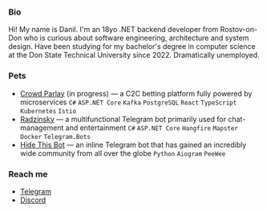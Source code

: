 ### Bio
Hi! My name is Danil. I'm an 18yo .NET backend developer from Rostov-on-Don who is curious about software engineering, architecture and system design. Have been studying for my bachelor's degree in computer science at the Don State Technical University since 2022. Dramatically unemployed.


### Pets
- [Crowd Parlay](https://gitlab.otter.su/crowdparlay) (in progress) — a C2C betting platform fully powered by microservices `C#` `ASP.NET Core` `Kafka` `PostgreSQL` `React` `TypeScript` `Kubernetes` `Istio`
- [Radzinsky](https://github.com/undrcrxwn/radzinsky) — a multifunctional Telegram bot primarily used for chat-management and entertainment `C#` `ASP.NET Core` `Hangfire` `Mapster` `Docker` `Telegram.Bots`
- [Hide This Bot](https://github.com/undrcrxwn/hide-this-bot) — an inline Telegram bot that has gained an incredibly wide community from all over the globe `Python` `Aiogram` `PeeWee`

### Reach me
- [Telegram](https://t.me/undrcrxwn)
- [Discord](https://discordapp.com/users/764185797200969748)
